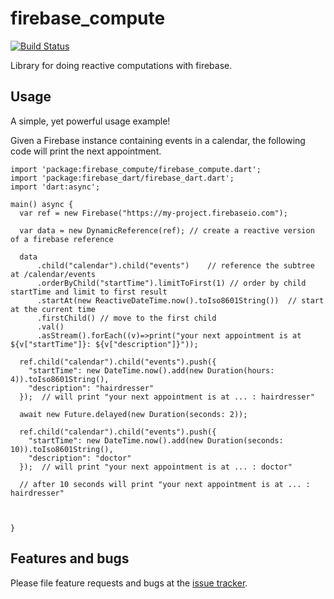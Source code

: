 # firebase_compute

[![Build Status](https://travis-ci.org/appsup-dart/firebase_compute.svg?branch=master)](https://travis-ci.org/appsup-dart/firebase_compute)

Library for doing reactive computations with firebase.




## Usage

A simple, yet powerful usage example!

Given a Firebase instance containing events in a calendar, the following code will print the next appointment.


    import 'package:firebase_compute/firebase_compute.dart';
    import 'package:firebase_dart/firebase_dart.dart';
    import 'dart:async';
    
    main() async {
      var ref = new Firebase("https://my-project.firebaseio.com");
    
      var data = new DynamicReference(ref); // create a reactive version of a firebase reference
    
      data
          .child("calendar").child("events")    // reference the subtree at /calendar/events
          .orderByChild("startTime").limitToFirst(1) // order by child startTime and limit to first result
          .startAt(new ReactiveDateTime.now().toIso8601String())  // start at the current time
          .firstChild() // move to the first child
          .val()
          .asStream().forEach((v)=>print("your next appointment is at ${v["startTime"]}: ${v["description"]}"));
    
      ref.child("calendar").child("events").push({
        "startTime": new DateTime.now().add(new Duration(hours: 4)).toIso8601String(),
        "description": "hairdresser"
      });  // will print "your next appointment is at ... : hairdresser"
    
      await new Future.delayed(new Duration(seconds: 2));
    
      ref.child("calendar").child("events").push({
        "startTime": new DateTime.now().add(new Duration(seconds: 10)).toIso8601String(),
        "description": "doctor"
      });  // will print "your next appointment is at ... : doctor"
    
      // after 10 seconds will print "your next appointment is at ... : hairdresser"
    
    
    
    }

## Features and bugs

Please file feature requests and bugs at the [issue tracker][tracker].

[tracker]: https://github.com/appsup-dart/firebase_compute/issues
